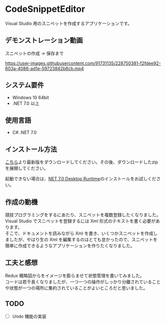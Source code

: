 # CodeSnippetEditor
Visual Studio 用のスニペットを作成するアプリケーションです。

## デモンストレーション動画
スニペットの作成 -> 保存まで

https://user-images.githubusercontent.com/91731135/228750381-f2fdee92-603a-4086-ad1e-59723842b8cb.mp4

## システム要件
* Windows 10 64bit
* .NET 7.0 以上

## 使用言語
* C# .NET 7.0

## インストール方法
[こちら](https://github.com/crimson-tea/CodeSnippetEditor/releases/download/v0.1.0.0/CodeSnippetEditor.zip)より最新版をダウンロードしてください。その後、ダウンロードしたzipを展開してください。

起動できない場合は、[NET 7.0 Desktop Runtime](https://dotnet.microsoft.com/ja-jp/download/dotnet/thank-you/runtime-desktop-7.0.4-windows-x64-installer)のインストールをお試しください。

## 作成の動機
競技プログラミングをするにあたり、スニペットを複数登録したくなりました。  
Visual Studio でスニペットを登録するには Xml 形式のテキストを書く必要があります。  
そこで、ドキュメントを読みながら Xml を書き、いくつかスニペットを作成しましたが、やはり生の Xml を編集するのはとても怠かったので、スニペットを簡単に作成できるようなアプリケーションを作りたくなりました。

## 工夫と感想
Redux 概略図からをイメージを膨らませて状態管理を書いてみました。  
コードは若干長くなりましたが、一つ一つの操作がしっかり分離されていることや状態が一つの場所に集約されていることがよいところだと思いました。

## TODO 
- [ ] Undo 機能の実装
